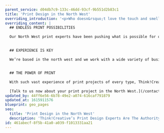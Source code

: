 ```yaml
---
parent_service: d04db7c9-133c-46dd-93cf-9b551d2b83c1
title: 'Print Design in the North West'
overriding_introduction: '<p>Who doesn&rsquo;t love the touch and smell of reading a book? This sensory reaction helps a reader to memorise the information easier. It is for this reason that print is very much alive and kicking. What other medium would produce such a response? Think!Creative&rsquo;s North West print design experts love the challenge of finding ways to make your print messages work every time.</p>'
overriding_content: |
  ## ENDLESS PRINT POSSIBILITIES
  
  Our North West print experts have been pushing what is possible for over a decade. Finding new and appealing ways to approach leaflets, vehicle log books, promotional mailers, business cards, newsletters, catalogues, flyers, posters, stationery, menus, brochures, annual reports and training booklets. We are always open to any new way of displaying a print project to get maximum impact.
  
  
  ## EXPERIENCE IS KEY
  
  We’re based in the north west and we work with a wide variety of businesses from small to large in every possible sector of business. This gives our print design experts the edge when knowing exactly what, where, how and when your company’s print material will get the most exposure. [Check out our portfolio here.](/work)
  
  
  ## THE POWER OF PRINT
  
  With such vast experience of print projects of every type, Think!Creative’s North West team of print experts know exactly what form your project will need to take to hit its mark with the right audience at the right time. It’s why companies like BAE Systems, BP, and Utiligroup turn to us when they have a new project.
  
  [Talk to us now about your print project in the North West.](/contact)
updated_by: 44ff6e56-6b78-49e2-a074-616caf791879
updated_at: 1615911576
blueprint: geo_pages
seo:
  title: 'Print Design in the North West'
  description: 'Think!Creative’s Print Design Experts Are The Authority On All Things Print Design In The North West. Call our North West studio on 01253 297900.'
id: 461abecf-8f5b-41a0-a039-f1013331aa21
---
```

